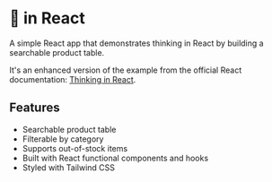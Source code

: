 # 🤔 in React

A simple React app that demonstrates thinking in React by building a searchable product table.

It's an enhanced version of the example from the official React documentation: [Thinking in React](https://react.dev/learn/thinking-in-react).

## Features

- Searchable product table
- Filterable by category
- Supports out-of-stock items
- Built with React functional components and hooks
- Styled with Tailwind CSS
